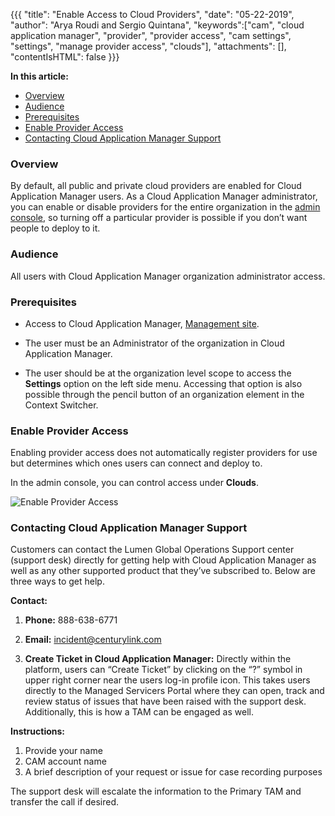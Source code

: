 {{{
"title": "Enable Access to Cloud Providers",
"date": "05-22-2019",
"author": "Arya Roudi and Sergio Quintana",
"keywords":["cam", "cloud application manager", "provider", "provider access", "cam settings", "settings", "manage provider access", "clouds"],
"attachments": [],
"contentIsHTML": false
}}}

**In this article:**

* [Overview](#overview)
* [Audience](#audience)
* [Prerequisites](#prerequisites)
* [Enable Provider Access](#enable-provider-access)
* [Contacting Cloud Application Manager Support](#contacting-cloud-application-manager-support)

### Overview

By default, all public and private cloud providers are enabled for Cloud Application Manager users. As a Cloud Application Manager administrator, you can enable or disable providers for the entire organization in the [admin console](admin-overview.md), so turning off a particular provider is possible if you don’t want people to deploy to it.

### Audience

All users with Cloud Application Manager organization administrator access.

### Prerequisites

* Access to Cloud Application Manager, [Management site](https://account.cam.ctl.io/#/settings).
  
* The user must be an Administrator of the organization in Cloud Application Manager.
  
* The user should be at the organization level scope to access the **Settings** option on the left side menu. Accessing that option is also possible through the pencil button of an organization element in the Context Switcher.

### Enable Provider Access

Enabling provider access does not automatically register providers for use but determines which ones users can connect and deploy to.

In the admin console, you can control access under **Clouds**.

![Enable Provider Access](../../images/cloud-application-manager/admin-cloud1.png)

### Contacting Cloud Application Manager Support

Customers can contact the Lumen Global Operations Support center (support desk) directly for getting help with Cloud Application Manager as well as any other supported product that they’ve subscribed to.  Below are three ways to get help.

**Contact:**

1. **Phone:** 888-638-6771

2. **Email:** incident@centurylink.com

3. **Create Ticket in Cloud Application Manager:** Directly within the platform, users can “Create Ticket” by clicking on the “?” symbol in upper right corner near the users log-in profile icon.  This takes users directly to the Managed Servicers Portal where they can open, track and review status of issues that have been raised with the support desk.  Additionally, this is how a TAM can be engaged as well.

**Instructions:**

1. Provide your name
2. CAM account name
3. A brief description of your request or issue for case recording purposes

The support desk will escalate the information to the Primary TAM and transfer the call if desired.
